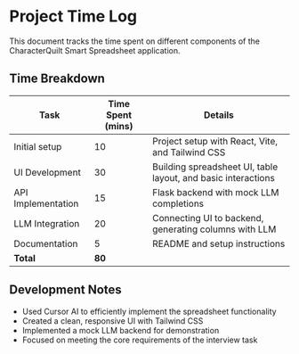 # Project Time Log

This document tracks the time spent on different components of the CharacterQuilt Smart Spreadsheet application.

## Time Breakdown

| Task | Time Spent (mins) | Details |
|------|------------------|---------|
| Initial setup | 10 | Project setup with React, Vite, and Tailwind CSS |
| UI Development | 30 | Building spreadsheet UI, table layout, and basic interactions |
| API Implementation | 15 | Flask backend with mock LLM completions |
| LLM Integration | 20 | Connecting UI to backend, generating columns with LLM |
| Documentation | 5 | README and setup instructions |
| **Total** | **80** | |

## Development Notes

- Used Cursor AI to efficiently implement the spreadsheet functionality
- Created a clean, responsive UI with Tailwind CSS
- Implemented a mock LLM backend for demonstration
- Focused on meeting the core requirements of the interview task